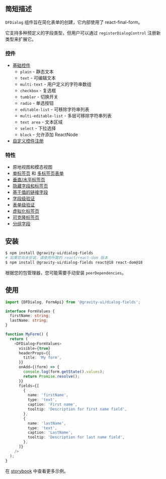 ## 简短描述

`DFDialog` 组件旨在简化表单的创建，它内部使用了 react-final-form。

它支持多种预定义的字段类型，但用户可以通过 `registerDialogControl` 注册新类型来扩展它。

### 控件

- [基础控件](https://preview.yandexcloud.dev/dialog-fields/?path=/story/demo-00-base-controls)
  - `plain` - 静态文本
  - `text` - 可编辑文本
  - `multi-text` - 用户定义的字符串数组
  - `checkbox` - 复选框
  - `tumbler` - 切换开关
  - `radio` - 单选按钮
  - `editable-list` - 可移除字符串列表
  - `multi-editable-list` - 多层可移除字符串列表
  - `text area` - 文本区域
  - `select` - 下拉选择
  - `block` - 允许添加 ReactNode
- [自定义控件注册](https://preview.yandexcloud.dev/dialog-fields/?path=/story/tutorials-custom-control-registration)

### 特性

- 原地视图和模态视图
- [单标签页](https://preview.yandexcloud.dev/dialog-fields/?path=/story/demo-01-one-tab) 和 [多标签页表单](https://preview.yandexcloud.dev/dialog-fields/?path=/story/demo-02-several-tab--horizontal-tabs)
- [垂直/水平标签页](https://preview.yandexcloud.dev/dialog-fields/?path=/story/demo-02-several-tab)
- [隐藏字段和标签页](https://preview.yandexcloud.dev/dialog-fields/?path=/story/demo-04-visibility-condition)
- [基于值的链接字段](https://preview.yandexcloud.dev/dialog-fields/?path=/story/demo-05-extras-and-linked-fields)
- [字段级验证](https://preview.yandexcloud.dev/dialog-fields/?path=/story/demo-06-field-validators)
- [表单级验证](https://preview.yandexcloud.dev/dialog-fields/?path=/story/demo-07-form-validation)
- [虚拟化标签页](https://preview.yandexcloud.dev/dialog-fields/?path=/story/demo-08-virtualized-tabs)
- [可克隆标签页](https://preview.yandexcloud.dev/dialog-fields/?path=/story/demo-08-cloneable-tabs-)
- [分组字段](https://preview.yandexcloud.dev/dialog-fields/?path=/story/demo-03-sections)

## 安装

```bash
$ npm install @gravity-ui/dialog-fields
# 如果您尚未安装，请使用所需的 react/react-dom 版本
$ npm install @gravity-ui/dialog-fields react@18 react-dom@18
```

根据您的包管理器，您可能需要手动安装 `peerDependencies`。

## 使用

```ts
import {DFDialog, FormApi} from '@gravity-ui/dialog-fields';

interface FormValues {
  firstName: string;
  lastName: string;
}

function MyForm() {
  return (
    <DFDialog<FormValues>
      visible={true}
      headerProps={{
        title: 'My form',
      }}
      onAdd={(form) => {
        console.log(form.getState().values);
        return Promise.resolve();
      }}
      fields={[
        {
          name: 'firstName',
          type: 'text',
          caption: 'First name',
          tooltip: 'Description for first name field',
        },
        {
          name: 'lastName',
          type: 'text',
          caption: 'LastName',
          tooltip: 'Description for last name field',
        },
      ]}
    />
  );
}
```

在 [storybook](https://preview.yandexcloud.dev/dialog-fields) 中查看更多示例。